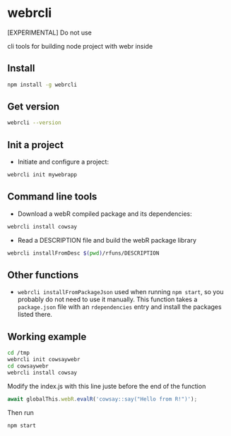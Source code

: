 # webrcli

[EXPERIMENTAL] Do not use

cli tools for building node project with webr inside

## Install

```bash
npm install -g webrcli
```

## Get version

```bash
webrcli --version
```

## Init a project

- Initiate and configure a project:

```bash
webrcli init mywebrapp
```

## Command line tools

- Download a webR compiled package and its dependencies:

```bash
webrcli install cowsay
```

- Read a DESCRIPTION file and build the webR package library

```bash
webrcli installFromDesc $(pwd)/rfuns/DESCRIPTION
```

## Other functions

- `webrcli installFromPackageJson` used when running `npm start`, so you probably do not need to use it manually. This function takes a `package.json` file with an `rdependencies` entry and install the packages listed there.

## Working example

```bash
cd /tmp
webrcli init cowsaywebr
cd cowsaywebr
webrcli install cowsay
```

Modify the index.js with this line juste before the end of the function

```javascript
await globalThis.webR.evalR('cowsay::say("Hello from R!")');
```

Then run

```bash
npm start
```


